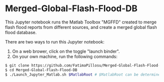 # Merged-Global-Flash-Flood-DB
This Jupyter notebook runs the Matlab Toolbox "MGFFD" created to merge flash flood reports from different sources, and create a merged global flash flood database. 

There are two ways to run this Jupyter notebook:
1. On a web brower, click on the toggle "launch binder".
2. On your own machine, run the following commands:

```sh
$ git clone https://github.com/FatimaPillosu/Merged-Global-Flash-Flood-DB.git
$ cd Merged-Global-Flash-Flood-DB
$ ./Launch_Jupyter_Matlab.sh $MatlabRoot # $MatlabRoot can be determined by running the command 'matlabroot' in the Matlab command line
```
